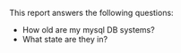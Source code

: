 This report answers the following questions:

- How old are my mysql DB systems?
- What state are they in?
